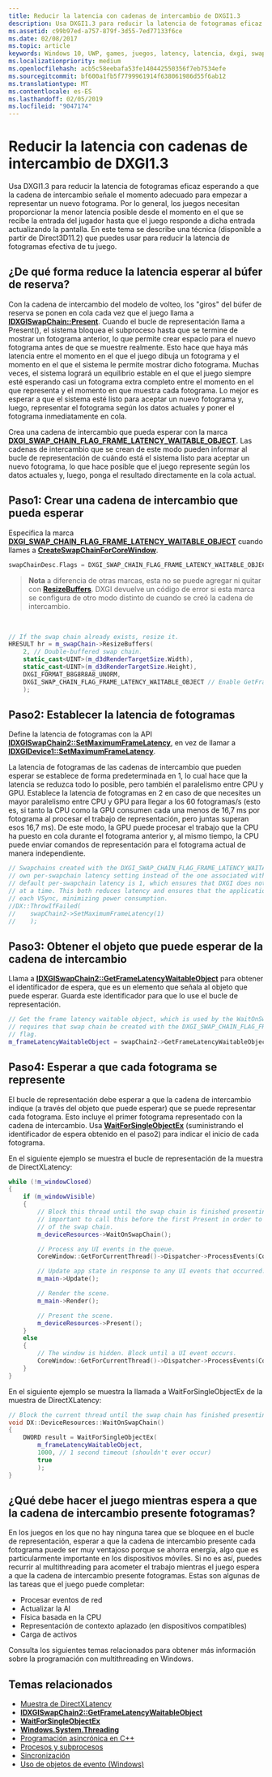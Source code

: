 ```yaml
---
title: Reducir la latencia con cadenas de intercambio de DXGI1.3
description: Usa DXGI1.3 para reducir la latencia de fotogramas eficaz esperando a que la cadena de intercambio señale el momento adecuado para empezar a representar un nuevo fotograma.
ms.assetid: c99b97ed-a757-879f-3d55-7ed77133f6ce
ms.date: 02/08/2017
ms.topic: article
keywords: Windows 10, UWP, games, juegos, latency, latencia, dxgi, swap chains, cadenas de intercambio, DirectX
ms.localizationpriority: medium
ms.openlocfilehash: acb5c58eebafa53fe140442550356f7eb7534efe
ms.sourcegitcommit: bf600a1fb5f7799961914f638061986d55f6ab12
ms.translationtype: MT
ms.contentlocale: es-ES
ms.lasthandoff: 02/05/2019
ms.locfileid: "9047174"
---
```

# <a name="reduce-latency-with-dxgi-13-swap-chains"></a>Reducir la latencia con cadenas de intercambio de DXGI1.3



Usa DXGI1.3 para reducir la latencia de fotogramas eficaz esperando a que la cadena de intercambio señale el momento adecuado para empezar a representar un nuevo fotograma. Por lo general, los juegos necesitan proporcionar la menor latencia posible desde el momento en el que se recibe la entrada del jugador hasta que el juego responde a dicha entrada actualizando la pantalla. En este tema se describe una técnica (disponible a partir de Direct3D11.2) que puedes usar para reducir la latencia de fotogramas efectiva de tu juego.

## <a name="how-does-waiting-on-the-back-buffer-reduce-latency"></a>¿De qué forma reduce la latencia esperar al búfer de reserva?


Con la cadena de intercambio del modelo de volteo, los "giros" del búfer de reserva se ponen en cola cada vez que el juego llama a [**IDXGISwapChain::Present**](https://msdn.microsoft.com/library/windows/desktop/bb174576). Cuando el bucle de representación llama a Present(), el sistema bloquea el subproceso hasta que se termine de mostrar un fotograma anterior, lo que permite crear espacio para el nuevo fotograma antes de que se muestre realmente. Esto hace que haya más latencia entre el momento en el que el juego dibuja un fotograma y el momento en el que el sistema le permite mostrar dicho fotograma. Muchas veces, el sistema logrará un equilibrio estable en el que el juego siempre esté esperando casi un fotograma extra completo entre el momento en el que representa y el momento en que muestra cada fotograma. Lo mejor es esperar a que el sistema esté listo para aceptar un nuevo fotograma y, luego, representar el fotograma según los datos actuales y poner el fotograma inmediatamente en cola.

Crea una cadena de intercambio que pueda esperar con la marca [**DXGI\_SWAP\_CHAIN\_FLAG\_FRAME\_LATENCY\_WAITABLE\_OBJECT**](https://msdn.microsoft.com/library/windows/desktop/bb173076). Las cadenas de intercambio que se crean de este modo pueden informar al bucle de representación de cuándo está el sistema listo para aceptar un nuevo fotograma, lo que hace posible que el juego represente según los datos actuales y, luego, ponga el resultado directamente en la cola actual.

## <a name="step-1-create-a-waitable-swap-chain"></a>Paso1: Crear una cadena de intercambio que pueda esperar


Especifica la marca [**DXGI\_SWAP\_CHAIN\_FLAG\_FRAME\_LATENCY\_WAITABLE\_OBJECT**](https://msdn.microsoft.com/library/windows/desktop/bb173076) cuando llames a [**CreateSwapChainForCoreWindow**](https://msdn.microsoft.com/library/windows/desktop/hh404559).

```cpp
swapChainDesc.Flags = DXGI_SWAP_CHAIN_FLAG_FRAME_LATENCY_WAITABLE_OBJECT; // Enable GetFrameLatencyWaitableObject().
```

> **Nota**  a diferencia de otras marcas, esta no se puede agregar ni quitar con [**ResizeBuffers**](https://msdn.microsoft.com/library/windows/desktop/bb174577). DXGI devuelve un código de error si esta marca se configura de otro modo distinto de cuando se creó la cadena de intercambio.

 

```cpp
// If the swap chain already exists, resize it.
HRESULT hr = m_swapChain->ResizeBuffers(
    2, // Double-buffered swap chain.
    static_cast<UINT>(m_d3dRenderTargetSize.Width),
    static_cast<UINT>(m_d3dRenderTargetSize.Height),
    DXGI_FORMAT_B8G8R8A8_UNORM,
    DXGI_SWAP_CHAIN_FLAG_FRAME_LATENCY_WAITABLE_OBJECT // Enable GetFrameLatencyWaitableObject().
    );
```

## <a name="step-2-set-the-frame-latency"></a>Paso2: Establecer la latencia de fotogramas


Define la latencia de fotogramas con la API [**IDXGISwapChain2::SetMaximumFrameLatency**](https://msdn.microsoft.com/library/windows/desktop/dn268313), en vez de llamar a [**IDXGIDevice1::SetMaximumFrameLatency**](https://msdn.microsoft.com/library/windows/desktop/ff471334).

La latencia de fotogramas de las cadenas de intercambio que pueden esperar se establece de forma predeterminada en 1, lo cual hace que la latencia se reduzca todo lo posible, pero también el paralelismo entre CPU y GPU. Establece la latencia de fotogramas en 2 en caso de que necesites un mayor paralelismo entre CPU y GPU para llegar a los 60 fotogramas/s (esto es, si tanto la CPU como la GPU consumen cada una menos de 16,7 ms por fotograma al procesar el trabajo de representación, pero juntas superan esos 16,7 ms). De este modo, la GPU puede procesar el trabajo que la CPU ha puesto en cola durante el fotograma anterior y, al mismo tiempo, la CPU puede enviar comandos de representación para el fotograma actual de manera independiente.

```cpp
// Swapchains created with the DXGI_SWAP_CHAIN_FLAG_FRAME_LATENCY_WAITABLE_OBJECT flag use their
// own per-swapchain latency setting instead of the one associated with the DXGI device. The
// default per-swapchain latency is 1, which ensures that DXGI does not queue more than one frame
// at a time. This both reduces latency and ensures that the application will only render after
// each VSync, minimizing power consumption.
//DX::ThrowIfFailed(
//    swapChain2->SetMaximumFrameLatency(1)
//    );
```

## <a name="step-3-get-the-waitable-object-from-the-swap-chain"></a>Paso3: Obtener el objeto que puede esperar de la cadena de intercambio


Llama a [**IDXGISwapChain2::GetFrameLatencyWaitableObject**](https://msdn.microsoft.com/library/windows/desktop/dn268309) para obtener el identificador de espera, que es un elemento que señala al objeto que puede esperar. Guarda este identificador para que lo use el bucle de representación.

```cpp
// Get the frame latency waitable object, which is used by the WaitOnSwapChain method. This
// requires that swap chain be created with the DXGI_SWAP_CHAIN_FLAG_FRAME_LATENCY_WAITABLE_OBJECT
// flag.
m_frameLatencyWaitableObject = swapChain2->GetFrameLatencyWaitableObject();
```

## <a name="step-4-wait-before-rendering-each-frame"></a>Paso4: Esperar a que cada fotograma se represente


El bucle de representación debe esperar a que la cadena de intercambio indique (a través del objeto que puede esperar) que se puede representar cada fotograma. Esto incluye el primer fotograma representado con la cadena de intercambio. Usa [**WaitForSingleObjectEx**](https://msdn.microsoft.com/library/windows/desktop/ms687036) (suministrando el identificador de espera obtenido en el paso2) para indicar el inicio de cada fotograma.

En el siguiente ejemplo se muestra el bucle de representación de la muestra de DirectXLatency:

```cpp
while (!m_windowClosed)
{
    if (m_windowVisible)
    {
        // Block this thread until the swap chain is finished presenting. Note that it is
        // important to call this before the first Present in order to minimize the latency
        // of the swap chain.
        m_deviceResources->WaitOnSwapChain();

        // Process any UI events in the queue.
        CoreWindow::GetForCurrentThread()->Dispatcher->ProcessEvents(CoreProcessEventsOption::ProcessAllIfPresent);

        // Update app state in response to any UI events that occurred.
        m_main->Update();

        // Render the scene.
        m_main->Render();

        // Present the scene.
        m_deviceResources->Present();
    }
    else
    {
        // The window is hidden. Block until a UI event occurs.
        CoreWindow::GetForCurrentThread()->Dispatcher->ProcessEvents(CoreProcessEventsOption::ProcessOneAndAllPending);
    }
}
```

En el siguiente ejemplo se muestra la llamada a WaitForSingleObjectEx de la muestra de DirectXLatency:

```cpp
// Block the current thread until the swap chain has finished presenting.
void DX::DeviceResources::WaitOnSwapChain()
{
    DWORD result = WaitForSingleObjectEx(
        m_frameLatencyWaitableObject,
        1000, // 1 second timeout (shouldn't ever occur)
        true
        );
}
```

## <a name="what-should-my-game-do-while-it-waits-for-the-swap-chain-to-present"></a>¿Qué debe hacer el juego mientras espera a que la cadena de intercambio presente fotogramas?


En los juegos en los que no hay ninguna tarea que se bloquee en el bucle de representación, esperar a que la cadena de intercambio presente cada fotograma puede ser muy ventajoso porque se ahorra energía, algo que es particularmente importante en los dispositivos móviles. Si no es así, puedes recurrir al multithreading para acometer el trabajo mientras el juego espera a que la cadena de intercambio presente fotogramas. Estas son algunas de las tareas que el juego puede completar:

-   Procesar eventos de red
-   Actualizar la AI
-   Física basada en la CPU
-   Representación de contexto aplazado (en dispositivos compatibles)
-   Carga de activos

Consulta los siguientes temas relacionados para obtener más información sobre la programación con multithreading en Windows.

## <a name="related-topics"></a>Temas relacionados


* [Muestra de DirectXLatency](https://go.microsoft.com/fwlink/p/?LinkID=317361)
* [**IDXGISwapChain2::GetFrameLatencyWaitableObject**](https://msdn.microsoft.com/library/windows/desktop/dn268309)
* [**WaitForSingleObjectEx**](https://msdn.microsoft.com/library/windows/desktop/ms687036)
* [**Windows.System.Threading**](https://msdn.microsoft.com/library/windows/apps/br229642)
* [Programación asincrónica en C++](https://msdn.microsoft.com/library/windows/apps/mt187334)
* [Procesos y subprocesos](https://msdn.microsoft.com/library/windows/desktop/ms684841)
* [Sincronización](https://msdn.microsoft.com/library/windows/desktop/ms686353)
* [Uso de objetos de evento (Windows)](https://msdn.microsoft.com/library/windows/desktop/ms686915)

 

 





